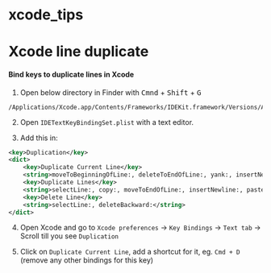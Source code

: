 # xcode_tips

# Xcode line duplicate

#### Bind keys to duplicate lines in Xcode

1. Open below directory in Finder with <kbd>Cmnd</kbd> + <kbd>Shift</kbd> + <kbd>G</kbd>

```
/Applications/Xcode.app/Contents/Frameworks/IDEKit.framework/Versions/A/Resources/
```

2. Open `IDETextKeyBindingSet.plist` with a text editor.


3. Add this in:

```xml
<key>Duplication</key>
<dict>
    <key>Duplicate Current Line</key>
    <string>moveToBeginningOfLine:, deleteToEndOfLine:, yank:, insertNewline:, moveToBeginningOfLine:, yank:</string>
    <key>Duplicate Lines</key>
    <string>selectLine:, copy:, moveToEndOfLine:, insertNewline:, paste:, deleteBackward:</string>
    <key>Delete Line</key>
    <string>selectLine:, deleteBackward:</string>
</dict>
```

4. Open Xcode and go to `Xcode preferences` -> `Key Bindings` -> `Text tab` -> Scroll till you see `Duplication`


5. Click on `Duplicate Current Line`, add a shortcut for it, eg. `Cmd + D` (remove any other bindings for this key)
